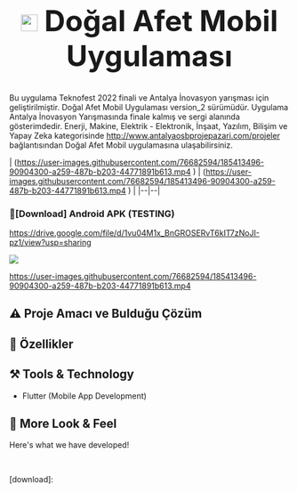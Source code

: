 <h1 align="center" style="font-size: 52px;" ><img height=30 src="https://user-images.githubusercontent.com/76682594/185410353-af3de436-947c-44ee-8fbe-0d9e11da9cb9.png"> Doğal Afet Mobil Uygulaması </h1>

Bu uygulama Teknofest 2022 finali ve Antalya İnovasyon yarışması için geliştirilmiştir. Doğal Afet Mobil Uygulaması version_2 sürümüdür.
Uygulama Antalya İnovasyon Yarışmasında finale kalmış ve sergi alanında gösterimdedir. Enerji, Makine, Elektrik - Elektronik, İnşaat, Yazılım, Bilişim ve Yapay Zeka kategorisinde
http://www.antalyaosbprojepazari.com/projeler bağlantısından Doğal Afet Mobil uygulamasına ulaşabilirsiniz.

| (https://user-images.githubusercontent.com/76682594/185413496-90904300-a259-487b-b203-44771891b613.mp4
) | (https://user-images.githubusercontent.com/76682594/185413496-90904300-a259-487b-b203-44771891b613.mp4
) |
|--|--|

###  🔽[Download] Android APK (TESTING)
https://drive.google.com/file/d/1vu04M1x_BnGROSERvT6kIT7zNoJI-pz1/view?usp=sharing


<img src="https://user-images.githubusercontent.com/76682594/185408352-6f3b8715-c3d8-4035-bdac-57b680953d93.png">

https://user-images.githubusercontent.com/76682594/185413496-90904300-a259-487b-b203-44771891b613.mp4


## ⚠️ Proje Amacı ve Bulduğu Çözüm


## 📱 Özellikler

## ⚒️ Tools & Technology

- Flutter (Mobile App Development)

## 👀 More Look & Feel

Here's what we have developed!

<img src="">

<img src="">

<img src="">


[download]:
